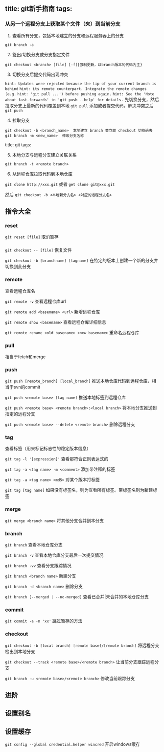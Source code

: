 title: git新手指南
tags:
---

### 从另一个远程分支上获取某个文件（夹）到当前分支

1. 查看所有分支，包括本地建立的分支和远程服务器上的分支

`git branch -a`

2. 签出/切换分支或分支指定文件

`git checkout <branch> [file] [-f]{强制更新，以branch版本的代码为主}`

3. 切换分支后提交代码出现冲突

`hint: Updates were rejected because the tip of your current branch is behind`
`hint: its remote counterpart. Integrate the remote changes (e.g.`
`hint: 'git pull ...') before pushing again.`
`hint: See the 'Note about fast-forwards' in 'git push --help' for details.`
先切换分支，然后拉取分支上最新的代码覆盖到本地
`git pull`
添加或者提交代码，解决冲突之后
`git push`
    
4. 拉取分支

`git checkout -b <branch_name>  本地建立 branch 並立即 checkout 切換過去`
`git branch -m <new_name>  修改分支名称`  

title: git
tags:

5. 本地分支与远程分支建立关联关系

`git branch -t <remote branch>`

6. 从远程仓库拉取代码到本地仓库

`git clone http://xxx.git`
或者
`get clone git@xxx.git`

然后
`git checkout -b <本地新分支名> <对应的远程分支名>`


## 指令大全
### reset
`git reset [file]` 
取消暂存 

###
`git checkout -- [file]` 
恢复文件

`git checkout -b [branchname] [tagname]`
在特定的版本上创建一个新的分支并切换到此分支

### remote 
查看远程仓库名 

`git remote -v` 
查看远程仓库url

`git remote add <basename> <url>`
新增远程仓库

`git remote show <basename>`
查看远程仓库详细信息

`git remote rename <old basename> <new basename>`
重命名远程仓库

### pull
相当于fetch和merge

### push
`git push [remote_branch] [local_branch]`
推送本地仓库代码到远程仓库，相当于svn的commit

`git push <remote base> [tag name]`
推送本地标签到远程仓库

`git push <remote base> <remote branch>:<local branch>`
将本地分支推送到指定的远程分支

`git push <remote base> --delete <remote branch>`
删除远程分支

### tag
查看标签（用来标记标志性的稳定版本信息）

`git tag -l '[expression]'`
查看那符合正则表达式的

`git tag -a <tag name> -m <comment>`
添加带注释的标签

`git tag -a <tag name> <md5>`
对某个版本打标签

`git tag [tag name]` 
如果没有标签名，则为查看所有标签。带标签名则为新建标签

### merge
`git merge <branch name>`
将其他分支合并到本分支

### branch
`git branch`
查看本地仓库分支

`git branch -v`
查看本地仓库分支最后一次提交情况

`git branch -vv`
查看分支跟踪情况

`git branch <branch name>`
新建分支

`git branch -d <branch name>`
删除分支

`git branch [--merged | --no-merged]`
查看已合并|未合并的本地仓库分支

### commit 
`git commit -a -m 'xx'`
跳过暂存的方法

### checkout
`git checkout -b [local branch] [remote base]/[remote branch]`
将远程分支检出到本地分支

`git checkout --track <remote base>/<remote branch>`
让当前分支跟踪远程分支

`git branch -u <remote base>/<remote branch>`
修改当前跟踪分支



## 进阶

## 设置别名

## 设置缓存
`git config --global credential.helper wincred`
开启windows缓存



